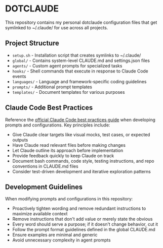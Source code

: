 # DOTCLAUDE
This repository contains my personal dotclaude configuration files that get symlinked to ~/.claude/ for use across all projects.

## Project Structure
* `setup.sh` - Installation script that creates symlinks to ~/.claude/
* `global/` - Contains system-level CLAUDE.md and settings.json files
* `agents/` - Custom agent prompts for specialized tasks
* `hooks/` - Shell commands that execute in response to Claude Code events
* `languages/` - Language and framework-specific coding guidelines
* `prompts/` - Additional prompt templates
* `templates/` - Document templates for various purposes

## Claude Code Best Practices
Reference the [official Claude Code best practices guide](https://www.anthropic.com/engineering/claude-code-best-practices) when developing prompts and configurations. Key principles include:

* Give Claude clear targets like visual mocks, test cases, or expected outputs
* Have Claude read relevant files before making changes
* Let Claude outline its approach before implementation
* Provide feedback quickly to keep Claude on track
* Document bash commands, code style, testing instructions, and repo conventions in CLAUDE.md files
* Consider test-driven development and iterative exploration patterns

## Development Guidelines
When modifying prompts and configurations in this repository:

* Proactively tighten wording and remove redundant instructions to maximize available context
* Remove instructions that don't add value or merely state the obvious
* Every word should serve a purpose; if it doesn't change behavior, cut it
* Follow the prompt format guidelines defined in the global CLAUDE.md
* Ensure examples are minimal and generic
* Avoid unnecessary complexity in agent prompts